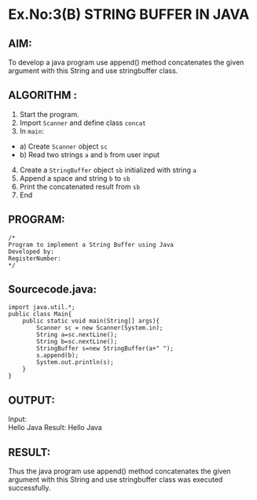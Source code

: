 # Ex.No:3(B) STRING BUFFER IN JAVA

## AIM:
To develop a java program use append() method concatenates the given argument with this String and use stringbuffer class.

## ALGORITHM :
1.	Start the program.
2.	Import `Scanner` and define class `concat`
3.	In `main`:
-	a) Create `Scanner` object `sc`
-	b) Read two strings `a` and `b` from user input
4.	Create a `StringBuffer` object `sb` initialized with string `a`
5.	Append a space and string `b` to `sb`
6.	Print the concatenated result from `sb`
7.	End







## PROGRAM:
 ```
/*
Program to implement a String Buffer using Java
Developed by: 
RegisterNumber:  
*/
```

## Sourcecode.java:
```
import java.util.*;
public class Main{
    public static void main(String[] args){
        Scanner sc = new Scanner(System.in);
        String a=sc.nextLine();
        String b=sc.nextLine();
        StringBuffer s=new StringBuffer(a+" ");
        s.append(b);
        System.out.println(s);
    }
}
```







## OUTPUT:
Input:	
Hello
Java
Result:
Hello Java





## RESULT:
Thus the java program use append() method concatenates the given argument with this String and use stringbuffer class was executed successfully.
